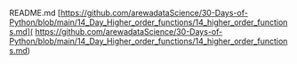 README.md
[https://github.com/arewadataScience/30-Days-of-Python/blob/main/14_Day_Higher_order_functions/14_higher_order_functions.md]( https://github.com/arewadataScience/30-Days-of-Python/blob/main/14_Day_Higher_order_functions/14_higher_order_functions.md)
